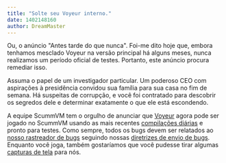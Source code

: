 ```yaml
---
title: "Solte seu Voyeur interno."
date: 1402148160
author: DreamMaster
---
```


Ou, o anúncio "Antes tarde do que nunca". Foi-me dito hoje que, embora tenhamos mesclado Voyeur na versão principal há alguns meses, nunca realizamos um período oficial de testes. Portanto, este anúncio procura remediar isso.

Assuma o papel de um investigador particular. Um poderoso CEO com aspirações à presidência convidou sua família para sua casa no fim de semana. Há suspeitas de corrupção, e você foi contratado para descobrir os segredos dele e determinar exatamente o que ele está escondendo.

A equipe ScummVM tem o orgulho de anunciar que [Voyeur](http://www.mobygames.com/game/dos/voyeur) agora pode ser jogado no ScummVM usando as mais recentes [compilações diárias](/downloads/#daily) e pronto para testes. Como sempre, todos os bugs devem ser relatados ao [nosso rastreador de bugs](http://bugs.scummvm.org/) seguindo nossas [diretrizes de envio de bugs](/faq/#question.report-bugs). Enquanto você joga, também gostaríamos que você pudesse tirar algumas [capturas de tela](http://wiki.scummvm.org/index.php/Screenshots) para nós.
